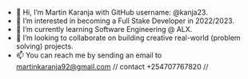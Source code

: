 - 👋 Hi, I’m Martin Karanja with GitHub username: @kanja23.
- 👀 I’m interested in becoming a Full Stake Developer in 2022/2023.
- 🌱 I’m currently learning Software Engineering @ ALX.
- 💞️ I’m looking to collaborate on building creative real-world (problem solving) projects.
- 📫 You can reach me by sending an email to martinkaranja92@gmail.com // contact +254707767820 //
